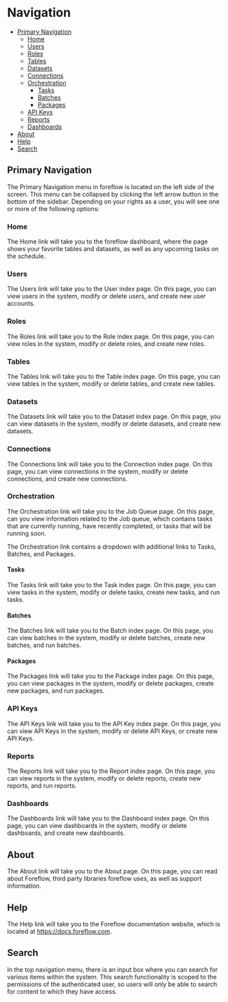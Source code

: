 # Navigation

-   [Primary Navigation](#primary-navigation)
    -   [Home](#home)
    -   [Users](#users)
    -   [Roles](#roles)
    -   [Tables](#tables)
    -   [Datasets](#datasets)
    -   [Connections](#connections)
    -   [Orchestration](#orchestration)
        -   [Tasks](#tasks)
        -   [Batches](#batches)
        -   [Packages](#packages)
    -   [API Keys](#api-keys)
    -   [Reports](#reports)
    -   [Dashboards](#dashboards)
-   [About](#about)
-   [Help](#help)
-   [Search](#search)

## Primary Navigation

The Primary Navigation menu in foreflow is located on the left side of the screen. This menu can be collapsed by clicking the left arrow button in the bottom of the sidebar. Depending on your rights as a user, you will see one or more of the following options:

<a name="home"></a>

### Home

The Home link will take you to the foreflow dashboard, where the page shows your favorite tables and datasets, as well as any upcoming tasks on the schedule.

<a name="users"></a>

### Users

The Users link will take you to the User index page. On this page, you can view users in the system, modify or delete users, and create new user accounts.

<a name="roles"></a>

### Roles

The Roles link will take you to the Role index page. On this page, you can view roles in the system, modify or delete roles, and create new roles.

<a name="tables"></a>

### Tables

The Tables link will take you to the Table index page. On this page, you can view tables in the system, modify or delete tables, and create new tables.

<a name="datasets"></a>

### Datasets

The Datasets link will take you to the Dataset index page. On this page, you can view datasets in the system, modify or delete datasets, and create new datasets.

<a name="connections"></a>

### Connections

The Connections link will take you to the Connection index page. On this page, you can view connections in the system, modify or delete connections, and create new connections.

<a name="orchestration"></a>

### Orchestration

The Orchestration link will take you to the Job Queue page. On this page, can you view information related to the Job queue, which contains tasks that are currently running, have recently completed, or tasks that will be running soon.

The Orchestration link contains a dropdown with additional links to Tasks, Batches, and Packages.

<a name="tasks"></a>

#### Tasks

The Tasks link will take you to the Task index page. On this page, you can view tasks in the system, modify or delete tasks, create new tasks, and run tasks.

<a name="batches"></a>

#### Batches

The Batches link will take you to the Batch index page. On this page, you can view batches in the system, modify or delete batches, create new batches, and run batches.

<a name="packages"></a>

#### Packages

The Packages link will take you to the Package index page. On this page, you can view packages in the system, modify or delete packages, create new packages, and run packages.

<a name="api-keys"></a>

### API Keys

The API Keys link will take you to the API Key index page. On this page, you can view API Keys in the system, modify or delete API Keys, or create new API Keys.

<a name="reports"></a>

### Reports

The Reports link will take you to the Report index page. On this page, you can view reports in the system, modify or delete reports, create new reports, and run reports.

<a name="dashboards"></a>

### Dashboards

The Dashboards link will take you to the Dashboard index page. On this page, you can view dashboards in the system, modify or delete dashboards, and create new dashboards.

<a name="about"></a>

## About

The About link will take you to the About page. On this page, you can read about Foreflow, third party libraries foreflow uses, as well as support information.

<a name="help"></a>

## Help

The Help link will take you to the Foreflow documentation website, which is located at https://docs.foreflow.com.

<a name="search"></a>

## Search

In the top navigation menu, there is an input box where you can search for various items within the system. This search functionality is scoped to the permissions of the authenticated user, so users will only be able to search for content to which they have access.
